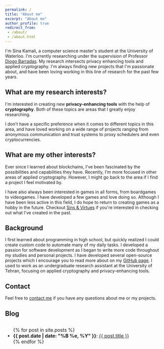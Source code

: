 ```yaml
---
permalink: /
title: "About me"
excerpt: "About me"
author_profile: true
redirect_from: 
 - /about/
 - /about.html
---
```


I'm Sina Kamali, a computer science master's student at the University of Waterloo. I'm currently researching under the supervision of Professor [Diogo Barradas](https://cs.uwaterloo.ca/~dbarrada/). My research intersects privacy enhancing tools and applied cryptography. I'm always finding new projects that I'm passionate about, and have been loving working in this line of research for the past few years.

## What are my research interests?

I'm interested in creating new **privacy-enhancing tools** with the help of **cryptography**. Both of these topics are areas that I greatly enjoy researching.

I don't have a specific preference when it comes to different topics in this area, and have loved working on a wide range of projects ranging from anonymous communication and trust systems to proxy schedulers and even cryptocurrencies.

## What are my other interests?

Ever since I learned about blockchains, I've been fascinated by the possibilities and capabilities they have. Recently, I'm more focused in other areas of applied cryptography. However, I might go back to the area if I find a project I feel motivated by.

I have also always been interested in games in all forms, from boardgames to videogames. I have developed a few games and love doing so. Although I have been less active in this field, I do hope to return to creating games as a hobby in the future. Checkout [Sins & Virtues](https://github.com/kamali-sina/Sins-Virtues-Legacy/tree/main) if you're interested in checking out what I've created in the past.

## Background

I first learned about programming in high school, but quickly realized I could create custom code to automate many of my daily tasks. I developed a passion for software development as I began to write more code throughout my studies and personal projects. I have developed several open-source projects which I encourage you to read more about on my [GitHub page](https://github.com/kamali-sina). I used to work as an undergraduate research assistant at the University of Tehran, focusing on applied cryptography and privacy-enhancing tools.

## Contact

Feel free to [contact me](mailto:thesinakamali@gmail.com) if you have any questions about me or my projects.

## Blog

<font size="3">
<div style="overflow-y: auto; max-height: 300px; padding-right: 10px; font-size: 15.5px;">
<ul>
    {% for post in site.posts %}   
    <li>
        <b>{{ post.date | date: "%B %e, %Y" }}</b>: <a href="{{ post.url }}">{{ post.title }}</a>
    </li>
    {% endfor %}
</ul>
</div>
</font>

